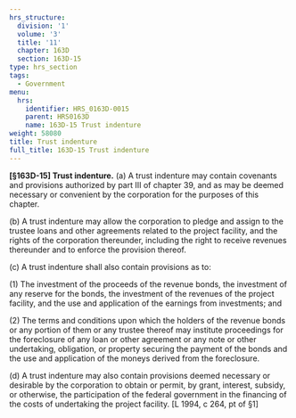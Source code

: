 ```yaml
---
hrs_structure:
  division: '1'
  volume: '3'
  title: '11'
  chapter: 163D
  section: 163D-15
type: hrs_section
tags:
  - Government
menu:
  hrs:
    identifier: HRS_0163D-0015
    parent: HRS0163D
    name: 163D-15 Trust indenture
weight: 58080
title: Trust indenture
full_title: 163D-15 Trust indenture
---
```

**[§163D-15] Trust indenture.** (a) A trust indenture may contain covenants and provisions authorized by part III of chapter 39, and as may be deemed necessary or convenient by the corporation for the purposes of this chapter.

(b) A trust indenture may allow the corporation to pledge and assign to the trustee loans and other agreements related to the project facility, and the rights of the corporation thereunder, including the right to receive revenues thereunder and to enforce the provision thereof.

(c) A trust indenture shall also contain provisions as to:

(1) The investment of the proceeds of the revenue bonds, the investment of any reserve for the bonds, the investment of the revenues of the project facility, and the use and application of the earnings from investments; and

(2) The terms and conditions upon which the holders of the revenue bonds or any portion of them or any trustee thereof may institute proceedings for the foreclosure of any loan or other agreement or any note or other undertaking, obligation, or property securing the payment of the bonds and the use and application of the moneys derived from the foreclosure.

(d) A trust indenture may also contain provisions deemed necessary or desirable by the corporation to obtain or permit, by grant, interest, subsidy, or otherwise, the participation of the federal government in the financing of the costs of undertaking the project facility. [L 1994, c 264, pt of §1]